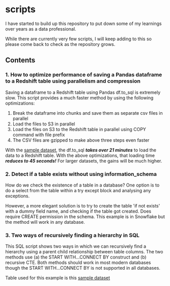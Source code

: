 # scripts

I have started to build up this repository to put down some of my learnings over years as a data professional.

While there are currently very few scripts, I will keep adding to this so please come back to check as the repository grows.

## Contents

### 1. How to optimize performance of saving a Pandas dataframe to a Redshift table using parallelism and compression
Saving a dataframe to a Redshift table using Pandas df.to_sql is extremely slow.
This script provides a much faster method by using the following optimizations:
1. Break the dataframe into chunks and save them as separate csv files in parallel
2. Load the files to S3 in parallel
3. Load the files on S3 to the Redshift table in parallel using COPY command with file prefix
4. The CSV files are gzipped to make above three steps even faster

With the [sample dataset](https://github.com/arindamsinha12/scripts/tree/main/data), the
df.to_sql ***takes over 21 minutes*** to load the data to a Redshift table. With the above optimizations,
that loading time ***reduces to 45 seconds!*** For larger datasets, the gains will be much higher.

### 2. Detect if a table exists without using information_schema
How do we check the existence of a table in a database? One option is to do a select from the
table within a try except block and analysing any exceptions.

However, a more elegant solution
is to try to create the table 'if not exists' with a dummy field name, and checking if the table
got created. Does require CREATE permission in the schema. This example is in Snowflake but the
method will work in any database.

### 3. Two ways of recursively finding a hierarchy in SQL
This SQL script shows two ways in which we can recursively find a hierarchy using a parent child
relationship between table columns. The two methods use (a) the START WITH...CONNECT BY construct
and (b) recursive CTE. Both methods should work in most modern databases though the
START WITH...CONNECT BY is not supported in all databases.

Table used for this example is this [sample dataset](https://github.com/arindamsinha12/scripts/blob/main/data/employee_dataset.csv)

